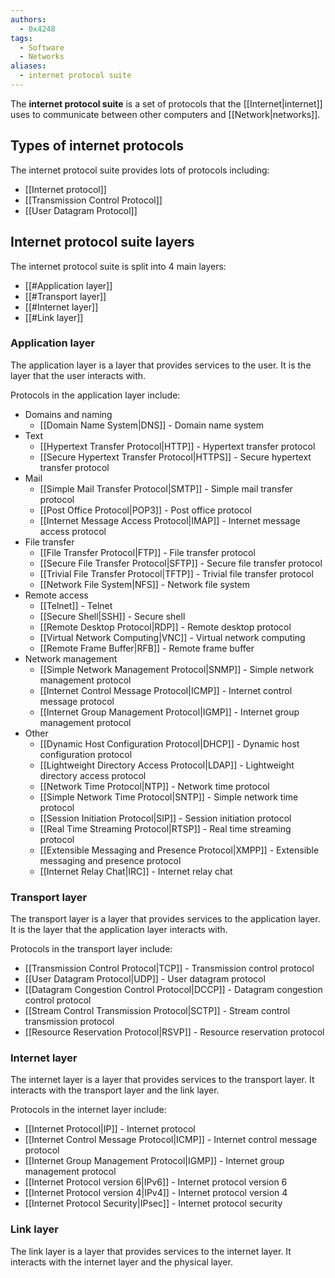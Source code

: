 ```yaml
---
authors: 
  - 0x4248
tags:
  - Software
  - Networks
aliases:
  - internet protocol suite
---
```

The **internet protocol suite** is a set of protocols that the [[Internet|internet]] uses to communicate between other computers and [[Network|networks]].

## Types of internet protocols
The internet protocol suite provides lots of protocols including:
- [[Internet protocol]]
- [[Transmission Control Protocol]]
- [[User Datagram Protocol]]

## Internet protocol suite layers
The internet protocol suite is split into 4 main layers:
- [[#Application layer]]
- [[#Transport layer]]
- [[#Internet layer]]
- [[#Link layer]]

### Application layer
The application layer is a layer that provides services to the user. It is the layer that the user interacts with.

Protocols in the application layer include:
- Domains and naming
    - [[Domain Name System|DNS]] - Domain name system
- Text
    - [[Hypertext Transfer Protocol|HTTP]] - Hypertext transfer protocol
    - [[Secure Hypertext Transfer Protocol|HTTPS]] - Secure hypertext transfer protocol
- Mail
    - [[Simple Mail Transfer Protocol|SMTP]] - Simple mail transfer protocol
    - [[Post Office Protocol|POP3]] - Post office protocol
    - [[Internet Message Access Protocol|IMAP]] - Internet message access protocol
- File transfer
    - [[File Transfer Protocol|FTP]] - File transfer protocol
    - [[Secure File Transfer Protocol|SFTP]] - Secure file transfer protocol
    - [[Trivial File Transfer Protocol|TFTP]] - Trivial file transfer protocol
    - [[Network File System|NFS]] - Network file system
- Remote access
    - [[Telnet]] - Telnet
    - [[Secure Shell|SSH]] - Secure shell
    - [[Remote Desktop Protocol|RDP]] - Remote desktop protocol
    - [[Virtual Network Computing|VNC]] - Virtual network computing
    - [[Remote Frame Buffer|RFB]] - Remote frame buffer
- Network management
    - [[Simple Network Management Protocol|SNMP]] - Simple network management protocol
    - [[Internet Control Message Protocol|ICMP]] - Internet control message protocol
    - [[Internet Group Management Protocol|IGMP]] - Internet group management protocol
- Other
    - [[Dynamic Host Configuration Protocol|DHCP]] - Dynamic host configuration protocol
    - [[Lightweight Directory Access Protocol|LDAP]] - Lightweight directory access protocol
    - [[Network Time Protocol|NTP]] - Network time protocol
    - [[Simple Network Time Protocol|SNTP]] - Simple network time protocol
    - [[Session Initiation Protocol|SIP]] - Session initiation protocol
    - [[Real Time Streaming Protocol|RTSP]] - Real time streaming protocol
    - [[Extensible Messaging and Presence Protocol|XMPP]] - Extensible messaging and presence protocol
    - [[Internet Relay Chat|IRC]] - Internet relay chat

### Transport layer
The transport layer is a layer that provides services to the application layer. It is the layer that the application layer interacts with.

Protocols in the transport layer include:
- [[Transmission Control Protocol|TCP]] - Transmission control protocol
- [[User Datagram Protocol|UDP]] - User datagram protocol
- [[Datagram Congestion Control Protocol|DCCP]] - Datagram congestion control protocol
- [[Stream Control Transmission Protocol|SCTP]] - Stream control transmission protocol
- [[Resource Reservation Protocol|RSVP]] - Resource reservation protocol

### Internet layer
The internet layer is a layer that provides services to the transport layer. It interacts with the transport layer and the link layer.

Protocols in the internet layer include:
- [[Internet Protocol|IP]] - Internet protocol
- [[Internet Control Message Protocol|ICMP]] - Internet control message protocol
- [[Internet Group Management Protocol|IGMP]] - Internet group management protocol
- [[Internet Protocol version 6|IPv6]] - Internet protocol version 6
- [[Internet Protocol version 4|IPv4]] - Internet protocol version 4
- [[Internet Protocol Security|IPsec]] - Internet protocol security

### Link layer
The link layer is a layer that provides services to the internet layer. It interacts with the internet layer and the physical layer.